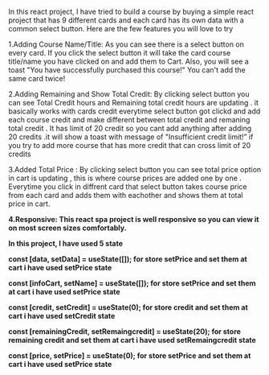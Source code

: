 <!-- Add at least 3 Project features -->

In this react project, I have tried to build a course by buying a simple react project that has 9 different cards and each card has its own data with a common select button.
Here are the few features you will love to try

1.Adding Course Name/Title: As you can see there is a select button on every card. If you click the select button it will take the card course title/name you have clicked on and add them to Cart. Also, you will see a toast "You have successfully purchased this course!" You can't add the same card twice!

2.Adding Remaining and Show Total Credit: By clicking select button you can see Total Credit hours and Remaining total credit hours are updating . it basically works with cards credit everytime select button got clickd and add each course credit and make different between total credit and remaning total credit . It has limit of 20 credit so you cant add anything after adding 20 credits .it will show a toast with message of "Insufficient credit limit!” if you try to add more course that has more credit that can cross limit of 20 credits

3.Added Total Price : By clicking select button you can see total price option in cart is updating , this is where course prices are added one by one . Everytime you click in diffrent card that select button takes course price from each card and adds them with eachother and shows them at total price in cart.

<b>4.Responsive:<b> This react spa project is well responsive so you can view it on most screen sizes comfortably.


<!-- Discuss how you managed the state in your assignment project. -->

In this project, I have used 5 state

const [data, setData] = useState([]);
for store setPrice and set them at cart i have used setPrice state

const [infoCart, setName] = useState([]);
for store setPrice and set them at cart i have used setPrice state

const [credit, setCredit] = useState(0);
for store credit and set them at cart i have used setCredit state

const [remainingCredit, setRemaingcredit] = useState(20);
for store remaining credit and set them at cart i have used setRemaingcredit state

const [price, setPrice] = useState(0);
for store setPrice and set them at cart i have used setPrice state
